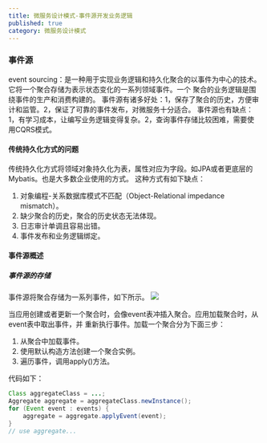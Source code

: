 ```yaml
---
title: 微服务设计模式-事件源开发业务逻辑
published: true
category: 微服务设计模式
---
```


### 事件源
event sourcing：是一种用于实现业务逻辑和持久化聚合的以事件为中心的技术。它将一个聚合存储为表示状态变化的一系列领域事件。一个
聚合的业务逻辑是围绕事件的生产和消费构建的。
事件源有诸多好处：1，保存了聚合的历史，方便审计和监管。2，保证了可靠的事件发布，对微服务十分适合。
事件源也有缺点：1，有学习成本，让编写业务逻辑变得复杂。2，查询事件存储比较困难，需要使用CQRS模式。

#### 传统持久化方式的问题
传统持久化方式将领域对象持久化为表，属性对应为字段。如JPA或者更底层的Mybatis。也是大多数企业使用的方式。
这种方式有如下缺点：
1. 对象编程-关系数据库模式不匹配（Object-Relational impedance mismatch）。
2. 缺少聚合的历史，聚合的历史状态无法体现。
1. 日志审计单调且容易出错。
1. 事件发布和业务逻辑绑定。

#### 事件源概述
##### 事件源的存储
事件源将聚合存储为一系列事件，如下所示。
![](assets/microservice/oevent-sourcing-1.png)

当应用创建或者更新一个聚合时，会像event表冲插入聚合。应用加载聚合时，从event表中取出事件，并
重新执行事件。加载一个聚合分为下面三步：
1. 从聚合中加载事件。
1. 使用默认构造方法创建一个聚合实例。
1. 遍历事件，调用apply()方法。

代码如下：
```java
Class aggregateClass = ...;
Aggregate aggregate = aggregateClass.newInstance();
for (Event event : events) {
    aggregate = aggregate.applyEvent(event);
}
// use aggregate...
```



